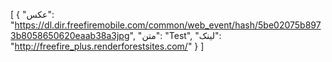 [
  {
    "عکس": "https://dl.dir.freefiremobile.com/common/web_event/hash/5be02075b8973b8058650620eaab38a3jpg",
    "متن": "Test",
    "لینک": "http://freefire_plus.renderforestsites.com/"
  }
]
